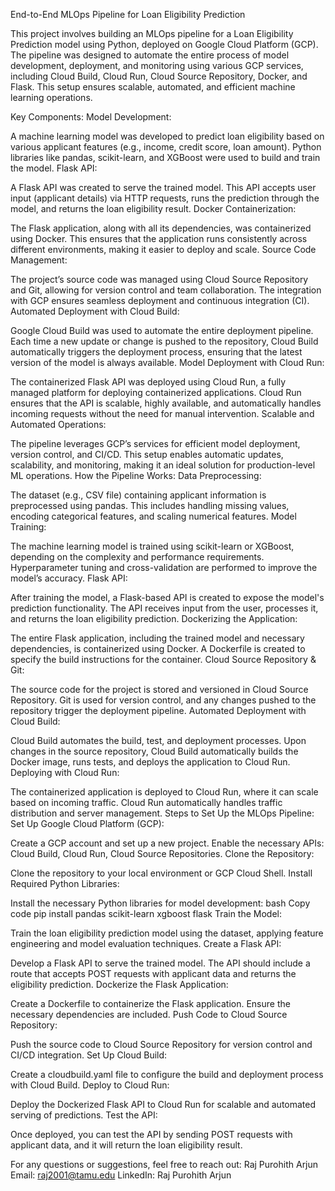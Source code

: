 End-to-End MLOps Pipeline for Loan Eligibility Prediction


This project involves building an MLOps pipeline for a Loan Eligibility Prediction model using Python, deployed on Google Cloud Platform (GCP). The pipeline was designed to automate the entire process of model development, deployment, and monitoring using various GCP services, including Cloud Build, Cloud Run, Cloud Source Repository, Docker, and Flask. This setup ensures scalable, automated, and efficient machine learning operations.

Key Components:
Model Development:

A machine learning model was developed to predict loan eligibility based on various applicant features (e.g., income, credit score, loan amount). Python libraries like pandas, scikit-learn, and XGBoost were used to build and train the model.
Flask API:

A Flask API was created to serve the trained model. This API accepts user input (applicant details) via HTTP requests, runs the prediction through the model, and returns the loan eligibility result.
Docker Containerization:

The Flask application, along with all its dependencies, was containerized using Docker. This ensures that the application runs consistently across different environments, making it easier to deploy and scale.
Source Code Management:

The project’s source code was managed using Cloud Source Repository and Git, allowing for version control and team collaboration. The integration with GCP ensures seamless deployment and continuous integration (CI).
Automated Deployment with Cloud Build:

Google Cloud Build was used to automate the entire deployment pipeline. Each time a new update or change is pushed to the repository, Cloud Build automatically triggers the deployment process, ensuring that the latest version of the model is always available.
Model Deployment with Cloud Run:

The containerized Flask API was deployed using Cloud Run, a fully managed platform for deploying containerized applications. Cloud Run ensures that the API is scalable, highly available, and automatically handles incoming requests without the need for manual intervention.
Scalable and Automated Operations:

The pipeline leverages GCP’s services for efficient model deployment, version control, and CI/CD. This setup enables automatic updates, scalability, and monitoring, making it an ideal solution for production-level ML operations.
How the Pipeline Works:
Data Preprocessing:

The dataset (e.g., CSV file) containing applicant information is preprocessed using pandas. This includes handling missing values, encoding categorical features, and scaling numerical features.
Model Training:

The machine learning model is trained using scikit-learn or XGBoost, depending on the complexity and performance requirements. Hyperparameter tuning and cross-validation are performed to improve the model’s accuracy.
Flask API:

After training the model, a Flask-based API is created to expose the model's prediction functionality. The API receives input from the user, processes it, and returns the loan eligibility prediction.
Dockerizing the Application:

The entire Flask application, including the trained model and necessary dependencies, is containerized using Docker. A Dockerfile is created to specify the build instructions for the container.
Cloud Source Repository & Git:

The source code for the project is stored and versioned in Cloud Source Repository. Git is used for version control, and any changes pushed to the repository trigger the deployment pipeline.
Automated Deployment with Cloud Build:

Cloud Build automates the build, test, and deployment processes. Upon changes in the source repository, Cloud Build automatically builds the Docker image, runs tests, and deploys the application to Cloud Run.
Deploying with Cloud Run:

The containerized application is deployed to Cloud Run, where it can scale based on incoming traffic. Cloud Run automatically handles traffic distribution and server management.
Steps to Set Up the MLOps Pipeline:
Set Up Google Cloud Platform (GCP):

Create a GCP account and set up a new project.
Enable the necessary APIs: Cloud Build, Cloud Run, Cloud Source Repositories.
Clone the Repository:

Clone the repository to your local environment or GCP Cloud Shell.
Install Required Python Libraries:

Install the necessary Python libraries for model development:
bash
Copy code
pip install pandas scikit-learn xgboost flask
Train the Model:

Train the loan eligibility prediction model using the dataset, applying feature engineering and model evaluation techniques.
Create a Flask API:

Develop a Flask API to serve the trained model. The API should include a route that accepts POST requests with applicant data and returns the eligibility prediction.
Dockerize the Flask Application:

Create a Dockerfile to containerize the Flask application. Ensure the necessary dependencies are included.
Push Code to Cloud Source Repository:

Push the source code to Cloud Source Repository for version control and CI/CD integration.
Set Up Cloud Build:

Create a cloudbuild.yaml file to configure the build and deployment process with Cloud Build.
Deploy to Cloud Run:

Deploy the Dockerized Flask API to Cloud Run for scalable and automated serving of predictions.
Test the API:

Once deployed, you can test the API by sending POST requests with applicant data, and it will return the loan eligibility result.

For any questions or suggestions, feel free to reach out:
Raj Purohith Arjun
Email: raj2001@tamu.edu
LinkedIn: Raj Purohith Arjun
